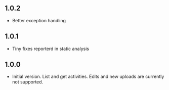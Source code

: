## 1.0.2

- Better exception handling

## 1.0.1

- Tiny fixes reporterd in static analysis

## 1.0.0

- Initial version. List and get activities. Edits and new uploads are currently not supported.
